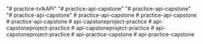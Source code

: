 "# practice-tvlkAPI" 
"# practice-api-capstone" 
"# practice-api-capstone" 
"# practice-api-capstone" 
#   p r a c t i c e - a p i - c a p s t o n e  
 #   p r a c t i c e - a p i - c a p s t o n e  
 #   p r a c t i c e - a p i - c a p s t o n e  
 #   a p i - c a p s t o n e p r o j e c t - p r a c t i c e  
 #   a p i - c a p s t o n e p r o j e c t - p r a c t i c e  
 #   a p i - c a p s t o n e p r o j e c t - p r a c t i c e  
 #   a p i - c a p s t o n e p r o j e c t - p r a c t i c e  
 #   a p i - p r a c t i c e - c a p s t o n e  
 #   a p i - p r a c t i c e - c a p s t o n e  
 